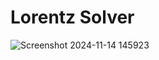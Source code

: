 # Lorentz Solver

![Screenshot 2024-11-14 145923](https://github.com/user-attachments/assets/6f2a0060-970b-4c92-913d-30f6483274c4)
